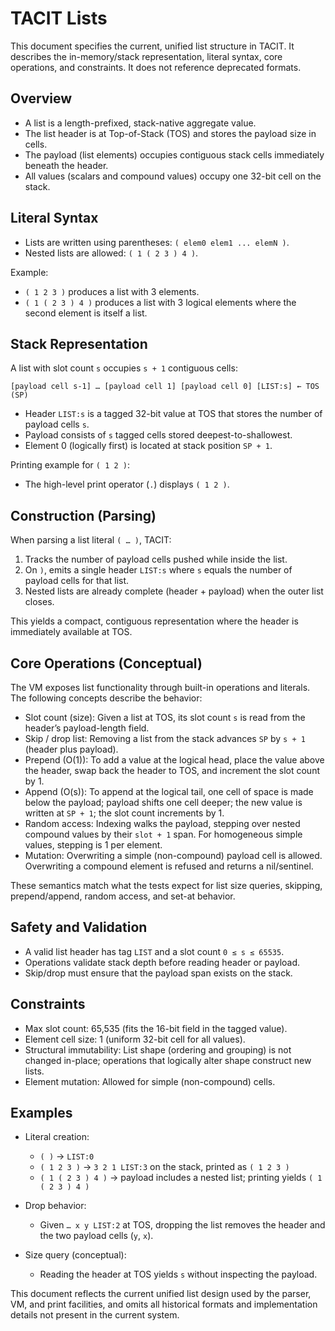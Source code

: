 # TACIT Lists

This document specifies the current, unified list structure in TACIT. It describes the in-memory/stack representation, literal syntax, core operations, and constraints. It does not reference deprecated formats.

## Overview

- A list is a length-prefixed, stack-native aggregate value.
- The list header is at Top-of-Stack (TOS) and stores the payload size in cells.
- The payload (list elements) occupies contiguous stack cells immediately beneath the header.
- All values (scalars and compound values) occupy one 32-bit cell on the stack.

## Literal Syntax

- Lists are written using parentheses: `( elem0 elem1 ... elemN )`.
- Nested lists are allowed: `( 1 ( 2 3 ) 4 )`.

Example:

- `( 1 2 3 )` produces a list with 3 elements.
- `( 1 ( 2 3 ) 4 )` produces a list with 3 logical elements where the second element is itself a list.

## Stack Representation

A list with slot count `s` occupies `s + 1` contiguous cells:

```
[payload cell s-1] … [payload cell 1] [payload cell 0] [LIST:s] ← TOS (SP)
```

- Header `LIST:s` is a tagged 32-bit value at TOS that stores the number of payload cells `s`.
- Payload consists of `s` tagged cells stored deepest-to-shallowest.
- Element 0 (logically first) is located at stack position `SP + 1`.

Printing example for `( 1 2 )`:
- The high-level print operator (`.`) displays `( 1 2 )`.

## Construction (Parsing)

When parsing a list literal `( … )`, TACIT:
1. Tracks the number of payload cells pushed while inside the list.
2. On `)`, emits a single header `LIST:s` where `s` equals the number of payload cells for that list.
3. Nested lists are already complete (header + payload) when the outer list closes.

This yields a compact, contiguous representation where the header is immediately available at TOS.

## Core Operations (Conceptual)

The VM exposes list functionality through built-in operations and literals. The following concepts describe the behavior:

- Slot count (size): Given a list at TOS, its slot count `s` is read from the header’s payload-length field.
- Skip / drop list: Removing a list from the stack advances `SP` by `s + 1` (header plus payload).
- Prepend (O(1)): To add a value at the logical head, place the value above the header, swap back the header to TOS, and increment the slot count by 1.
- Append (O(s)): To append at the logical tail, one cell of space is made below the payload; payload shifts one cell deeper; the new value is written at `SP + 1`; the slot count increments by 1.
- Random access: Indexing walks the payload, stepping over nested compound values by their `slot + 1` span. For homogeneous simple values, stepping is 1 per element.
- Mutation: Overwriting a simple (non-compound) payload cell is allowed. Overwriting a compound element is refused and returns a nil/sentinel.

These semantics match what the tests expect for list size queries, skipping, prepend/append, random access, and set-at behavior.

## Safety and Validation

- A valid list header has tag `LIST` and a slot count `0 ≤ s ≤ 65535`.
- Operations validate stack depth before reading header or payload.
- Skip/drop must ensure that the payload span exists on the stack.

## Constraints

- Max slot count: 65,535 (fits the 16-bit field in the tagged value).
- Element cell size: 1 (uniform 32-bit cell for all values).
- Structural immutability: List shape (ordering and grouping) is not changed in-place; operations that logically alter shape construct new lists.
- Element mutation: Allowed for simple (non-compound) cells.

## Examples

- Literal creation:
  - `( )` → `LIST:0`
  - `( 1 2 3 )` → `3 2 1 LIST:3` on the stack, printed as `( 1 2 3 )`
  - `( 1 ( 2 3 ) 4 )` → payload includes a nested list; printing yields `( 1 ( 2 3 ) 4 )`

- Drop behavior:
  - Given `… x y LIST:2` at TOS, dropping the list removes the header and the two payload cells (`y`, `x`).

- Size query (conceptual):
  - Reading the header at TOS yields `s` without inspecting the payload.

This document reflects the current unified list design used by the parser, VM, and print facilities, and omits all historical formats and implementation details not present in the current system.